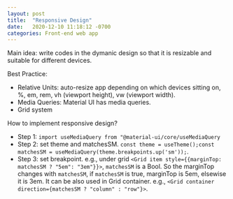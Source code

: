 ```yaml
---
layout: post
title:  "Responsive Design"
date:   2020-12-10 11:18:12 -0700
categories: Front-end web app
---
```


Main idea: write codes in the dymanic design so that it is resizable and suitable for different devices. 

Best Practice: 
* Relative Units: auto-resize app depending on which devices sitting on, %, em, rem, vh (viewport height), vw (viewport width). 
* Media Queries: Material UI has media queries. 
* Grid system

How to implement responsive design? 
* Step 1: `import useMediaQuery from "@material-ui/core/useMediaQuery`
* Step 2: set theme and matchesSM. `const theme = useTheme();const matchesSM = useMediaQuery(theme.breakpoints.up('sm'));`. 
* Step 3: set breakpoint. e.g., under grid 
`<Grid item style={{marginTop: matchesSM ? "5em": "3em"}}>`, `matchesSM` is a Bool. So the marginTop changes with `matchesSM`, if `matchesSM` is true, marginTop is 5em, elsewise it is 3em. It can be also used in Grid container. e.g., `<Grid container direction={matchesSM ? "column" : "row"}>`. 